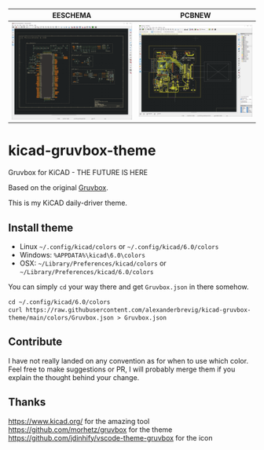 EESCHEMA         |  PCBNEW
:-------------------------:|:-------------------------:
![Gruvbox theme](https://raw.githubusercontent.com/alexanderbrevig/kicad-gruvbox-theme/main/eeschema.png)  |  ![Gruvbox theme](https://raw.githubusercontent.com/alexanderbrevig/kicad-gruvbox-theme/main/pcbnew.png) 



# kicad-gruvbox-theme
Gruvbox for KiCAD - THE FUTURE IS HERE


Based on the original [Gruvbox](https://github.com/morhetz/gruvbox). 

This is my KiCAD daily-driver theme.


## Install theme

- Linux `~/.config/kicad/colors` or `~/.config/kicad/6.0/colors`
- Windows: `%APPDATA%\kicad\6.0\colors`
- OSX: `~/Library/Preferences/kicad/colors` or `~/Library/Preferences/kicad/6.0/colors`

You can simply `cd` your way there and get `Gruvbox.json` in there somehow. 

    cd ~/.config/kicad/6.0/colors
    curl https://raw.githubusercontent.com/alexanderbrevig/kicad-gruvbox-theme/main/colors/Gruvbox.json > Gruvbox.json
    
## Contribute

I have not really landed on any convention as for when to use which color.
Feel free to make suggestions or PR, I will probably merge them if you explain the thought behind your change.

## Thanks

https://www.kicad.org/ for the amazing tool
https://github.com/morhetz/gruvbox for the theme
https://github.com/jdinhify/vscode-theme-gruvbox for the icon
